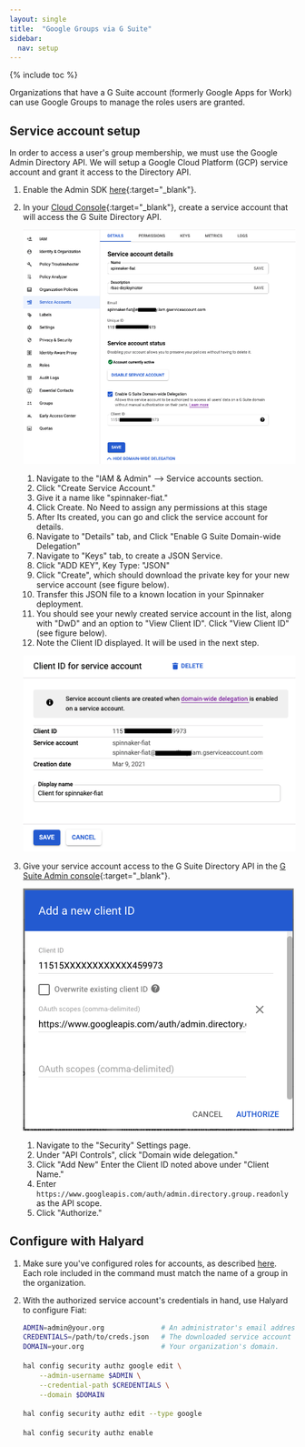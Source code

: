 ```yaml
---
layout: single
title:  "Google Groups via G Suite"
sidebar:
  nav: setup
---
```


{% include toc %}

Organizations that have a G Suite account (formerly Google Apps for Work) can use Google Groups
to manage the roles users are granted.


## Service account setup

In order to access a user's group membership, we must use the Google Admin Directory API. We will
setup a Google Cloud Platform (GCP) service account and grant it access to the Directory API.

1. Enable the Admin SDK [here](https://console.cloud.google.com/apis/library/admin.googleapis.com){:target="\_blank"}.

1. In your [Cloud Console](https://console.cloud.google.com){:target="\_blank"},
create a service account that will access the G Suite Directory API.

    ![creating a service account for Fiat in GCP console](fiat-service-account.png)

    1. Navigate to the "IAM & Admin" --> Service accounts section.
    1. Click "Create Service Account."
    1. Give it a name like "spinnaker-fiat."
    1. Click Create. No Need to assign any permissions at this stage
    1. After Its created, you can go and click the service account for details.
    1. Navigate to "Details" tab, and Click "Enable G Suite Domain-wide Delegation"
    1. Navigate to "Keys" tab, to create a JSON Service.
    1. Click "ADD KEY", Key Type: "JSON"
    1. Click "Create", which should download the private key for your new service account (see
    figure below).
    1. Transfer this JSON file to a known location in your Spinnaker deployment.
    1. You should see your newly created service account in the list, along with "DwD" and an
    option to "View Client ID". Click "View Client ID" (see figure below).
    1. Note the Client ID displayed. It will be used in the next step.

    ![View the client ID](fiat-cliend-id.png)

1. Give your service account access to the G Suite Directory API in the
[G Suite Admin console](https://admin.google.com){:target="\_blank"}.

    ![authorize the service account to access the Directory API](fiat-authorize-client.png)

    1. Navigate to the "Security" Settings page.
    1. Under "API Controls", click "Domain wide delegation."
    1. Click "Add New" Enter the Client ID noted above under "Client Name."
    1. Enter `https://www.googleapis.com/auth/admin.directory.group.readonly` as the API scope.
    1. Click "Authorize."



## Configure with Halyard

1. Make sure you've configured roles for accounts, as described [here](/setup/security/authorization/#accounts). Each role included in the command must match the name of a group
in the organization.

1. With the authorized service account's credentials in hand, use Halyard to configure Fiat:

   ```bash
   ADMIN=admin@your.org              # An administrator's email address
   CREDENTIALS=/path/to/creds.json   # The downloaded service account credentials
   DOMAIN=your.org                   # Your organization's domain.
   
   hal config security authz google edit \
       --admin-username $ADMIN \
       --credential-path $CREDENTIALS \
       --domain $DOMAIN
   
   hal config security authz edit --type google
   
   hal config security authz enable
   ```
